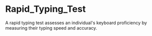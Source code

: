 # Rapid_Typing_Test
A rapid typing test assesses an individual's keyboard proficiency by measuring their typing speed and accuracy.
